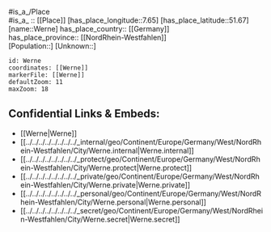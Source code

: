 ﻿---
location: [51.67,7.65] 
mapzoom: [7,12] 
mapmarker: city 
type: City
tags:
- geo/City


SpocWebEntityId: 35553
isDeleted: false
confidential: public

---
#is_a_/Place  
#is_a_ :: [[Place]] 
[has_place_longitude::7.65] 
[has_place_latitude::51.67] 
[name::Werne] 
has_place_country:: [[Germany]]  
has_place_province:: [[NordRhein-Westfahlen]]  
[Population::] 
[Unknown::] 


```leaflet
id: Werne
coordinates: [[Werne]] 
markerFile: [[Werne]] 
defaultZoom: 11 
maxZoom: 18
```


## Confidential Links & Embeds: 
- [[Werne|Werne]]  
- [[../../../../../../../../_internal/geo/Continent/Europe/Germany/West/NordRhein-Westfahlen/City/Werne.internal|Werne.internal]] 
- [[../../../../../../../../_protect/geo/Continent/Europe/Germany/West/NordRhein-Westfahlen/City/Werne.protect|Werne.protect]] 
- [[../../../../../../../../_private/geo/Continent/Europe/Germany/West/NordRhein-Westfahlen/City/Werne.private|Werne.private]] 
- [[../../../../../../../../_personal/geo/Continent/Europe/Germany/West/NordRhein-Westfahlen/City/Werne.personal|Werne.personal]] 
- [[../../../../../../../../_secret/geo/Continent/Europe/Germany/West/NordRhein-Westfahlen/City/Werne.secret|Werne.secret]] 

